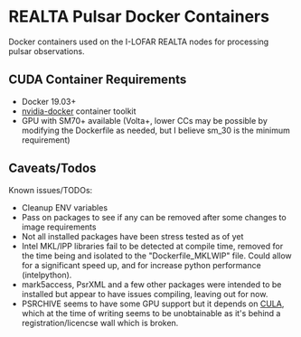 # REALTA Pulsar Docker Containers

Docker containers used on the I-LOFAR REALTA nodes for processing pulsar observations.

## CUDA Container Requirements
* Docker 19.03+
* [nvidia-docker](https://github.com/NVIDIA/nvidia-docker) container toolkit
* GPU with SM70+ available (Volta+, lower CCs may be possible by modifying the Dockerfile as needed, but I believe sm_30 is the minimum requirement)

## Caveats/Todos
Known issues/TODOs:
* Cleanup ENV variables
* Pass on packages to see if any can be removed after some changes to image requirements
* Not all installed packages have been stress tested as of yet
* Intel MKL/IPP libraries fail to be detected at compile time, removed for the time being and isolated to the "Dockerfile_MKLWIP" file. Could allow for a significant speed up, and for increase python performance (intelpython).
* mark5access, PsrXML and a few other packages were intended to be installed but appear to have issues compiling, leaving out for now.
* PSRCHIVE seems to have some GPU support but it depends on [CULA](http://www.culatools.com/), which at the time of writing seems to be unobtainable as it's behind a registration/licencse wall which is broken.
